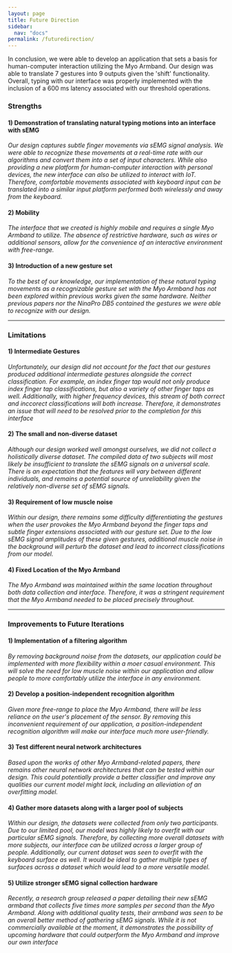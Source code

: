 ```yaml
---
layout: page
title: Future Direction
sidebar:
  nav: "docs"
permalink: /futuredirection/
---
```

In conclusion, we were able to develop an application that sets a basis for human-computer interaction utilizing the Myo Armband. Our design was able to translate 7 gestures into 9 outputs given the 'shift' functionality. Overall, typing with our interface was properly implemented with the inclusion of a 600 ms latency associated with our threshold operations.
### Strengths
#### 1) Demonstration of translating natural typing motions into an interface with sEMG
*Our design captures subtle finger movements via sEMG signal analysis. We were able to recognize these movements at a real-time rate with our algorithms and convert them into a set of input characters. While also providing a new platform for human-computer interaction with personal devices, the new interface can also be utilized to interact with IoT. Therefore, comfortable movements associated with keyboard input can be translated into a similar input platform performed both wirelessly and away from the keyboard.* 


#### 2) Mobility
*The interface that we created is highly mobile and requires a single Myo Armband to utilize. The absence of restrictive hardware, such as wires or additional sensors, allow for the convenience of an interactive environment with free-range.*


#### 3) Introduction of a new gesture set
*To the best of our knowledge, our implementation of these natural typing movements as a recognizable gesture set with the Myo Armband has not been explored within previous works given the same hardware. Neither previous papers nor the NinaPro DB5 contained the gestures we were able to recognize with our design.*


      
* * *
      
      
      
### Limitations
#### 1) Intermediate Gestures
*Unfortunately, our design did not account for the fact that our gestures produced additional intermediate gestures alongside the correct classification. For example, an index finger tap would not only produce index finger tap classifications, but also a variety of other finger taps as well. Additionally, with higher frequency devices, this stream of both correct and inccorect classifications will both increase. Therefore, it demonstrates an issue that will need to be resolved prior to the completion for this interface*


#### 2) The small and non-diverse dataset
*Although our design worked well amongst ourselves, we did not collect a holistically diverse dataset. The compiled data of two subjects will most likely be insufficient to translate the sEMG signals on a universal scale. There is an expectation that the features will vary between different individuals, and remains a potential source of unreliability given the relatively non-diverse set of sEMG signals.*


#### 3) Requirement of low muscle noise
*Within our design, there remains some difficulty differentiating the gestures when the user provokes the Myo Armband beyond the finger taps and subtle finger extensions associated with our gesture set. Due to the low sEMG signal amplitudes of these given gestures, additional muscle noise in the background will perturb the dataset and lead to incorrect classifications from our model.*


#### 4) Fixed Location of the Myo Armband
*The Myo Armband was maintained within the same location throughout both data collection and interface. Therefore, it was a stringent requirement that the Myo Armband needed to be placed precisely throughout.*
    
    
    
* * *



### Improvements to Future Iterations
#### 1) Implementation of a filtering algorithm
*By removing background noise from the datasets, our application could be implemented with more flexibility within a moer casual environment. This will solve the need for low muscle noise within our application and allow people to more comfortably utilize the interface in any environment.*


#### 2) Develop a position-independent recognition algorithm
*Given more free-range to place the Myo Armband, there will be less reliance on the user's placement of the sensor. By removing this inconvenient requirement of our application, a position-independent recognition algorithm will make our interface much more user-friendly.*


#### 3) Test different neural network architectures
*Based upon the works of other Myo Armband-related papers, there remains other neural network architectures that can be tested within our design. This could potentially provide a better classifier and improve any qualities our current model might lack, including an alleviation of an overfitting model.*


#### 4) Gather more datasets along with a larger pool of subjects
*Within our design, the datasets were collected from only two participants. Due to our limited pool, our model was highly likely to overfit with our particular sEMG signals. Therefore, by collecting more overall datasets with more subjects, our interface can be utilized across a larger group of people. Additionally, our current dataset was seen to overfit with the keyboard surface as well. It would be ideal to gather multiple types of surfaces across a dataset which would lead to a more versatile model.*
    
    
#### 5) Utilize stronger sEMG signal collection hardware
*Recently, a research group released a paper detailing their new sEMG armband that collects five times more samples per second than the Myo Armband. Along with additional quality tests, their armband was seen to be an overall better method of gathering sEMG signals. While it is not commercially available at the moment, it demonstrates the possibility of upcoming hardware that could outperform the Myo Armband and improve our own interface*
